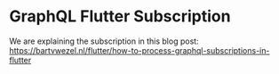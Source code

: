 # GraphQL Flutter Subscription

We are explaining the subscription in this blog post: https://bartvwezel.nl/flutter/how-to-process-graphql-subscriptions-in-flutter
